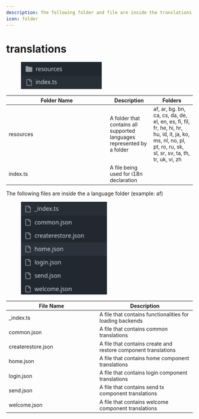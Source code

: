 ```yaml
---
description: The following folder and file are inside the translations folder
icon: folder
---
```


# translations

<div align="left"><figure><img src="../../../.gitbook/assets/image (194).png" alt="" width="218"><figcaption></figcaption></figure></div>

<table><thead><tr><th width="259">Folder Name</th><th>Description</th><th>Folders</th></tr></thead><tbody><tr><td>resources</td><td>A folder that contains all supported languages represented by a folder</td><td>af, ar, bg. bn, ca, cs, da, de, el, en, es, fi, fil, fr, he, hi, hr, hu, id, it, ja, ko, ms, nl, no, pl, pt, ro, ru, sk, sl, sr, sv, ta, th, tr, uk, vi, zh</td></tr><tr><td>index.ts</td><td>A file being used for i18n declaration</td><td></td></tr></tbody></table>

The following files are inside the a language folder (example: af)

<div align="left"><figure><img src="../../../.gitbook/assets/image (195).png" alt="" width="232"><figcaption></figcaption></figure></div>

<table><thead><tr><th width="231">File Name</th><th>Description</th></tr></thead><tbody><tr><td>_index.ts</td><td>A file that contains functionalities for loading backends</td></tr><tr><td>common.json</td><td>A file that contains common translations</td></tr><tr><td>createrestore.json</td><td>A file that contains create and restore component translations</td></tr><tr><td>home.json</td><td>A file that contains home component translations</td></tr><tr><td>login.json</td><td>A file that contains login component translations</td></tr><tr><td>send.json</td><td>A file that contains send tx component translations</td></tr><tr><td>welcome.json</td><td>A file that contains welcome component translations</td></tr></tbody></table>
